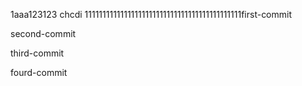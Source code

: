 1aaa123123
chcdi
11111111111111111111111111111111111111111111first-commit

second-commit

third-commit

fourd-commit

